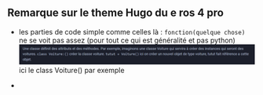 ## Remarque sur le theme Hugo du e ros 4 pro 

* les parties de code simple comme celles là : `fonction(quelque chose)` ne se voit pas assez (pour tout ce qui est généralité et pas python)
![imageex](/img/ex.PNG)
ici le class Voiture() par exemple 

* 
